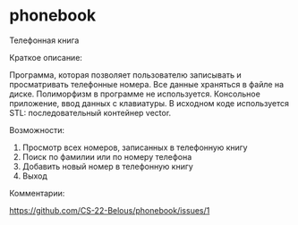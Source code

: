 phonebook
=========
Телефонная книга

Краткое описание:

Программа, которая позволяет пользователю записывать и просматривать телефонные номера.
Все данные храняться в файле на диске.
Полиморфизм в программе не используется.
Консольное приложение, ввод данных с клавиатуры.
В исходном коде используется STL: последовательный контейнер vector.

Возможности:

1. Просмотр всех номеров, записанных в телефонную книгу
2. Поиск по фамилии или по номеру телефона
3. Добавить новый номер в телефонную книгу
4. Выход

Комментарии:

https://github.com/CS-22-Belous/phonebook/issues/1

